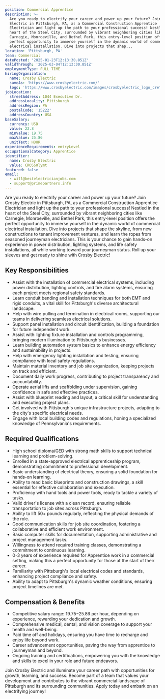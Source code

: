 ```yaml
---
position: Commercial Apprentice
description: >-
  Are you ready to electrify your career and power up your future? Join Crosby
  Electric in Pittsburgh, PA, as a Commercial Construction Apprentice
  Electrician and light up the path to your professional success! Nestled in the
  heart of the Steel City, surrounded by vibrant neighboring cities like
  Carnegie, Monroeville, and Bethel Park, this entry-level position offers the
  perfect opportunity to immerse yourself in the dynamic world of commercial
  electrical installation. Dive into projects that shap...
location: 'Pittsburgh, PA'
team: Commercial
datePosted: '2025-01-23T12:13:30.851Z'
validThrough: '2025-03-04T12:13:30.851Z'
employmentType: FULL_TIME
hiringOrganization:
  name: Crosby Electric
  sameAs: 'https://www.crosbyelectric.com/'
  logo: 'https://www.crosbyelectric.com/images/crosbyelectric_logo_crete.png'
jobLocation:
  streetAddress: 1044 Executive Dr.
  addressLocality: Pittsburgh
  addressRegion: PA
  postalCode: '15222'
  addressCountry: USA
baseSalary:
  currency: USD
  value: 22.8
  minValue: 19.75
  maxValue: 25.86
  unitText: HOUR
experienceRequirements: entryLevel
occupationalCategory: Apprentice
identifier:
  name: Crosby Electric
  value: CROS60lymt
featured: false
email:
  - will@bestelectricianjobs.com
  - support@primepartners.info
---
```




Are you ready to electrify your career and power up your future? Join Crosby Electric in Pittsburgh, PA, as a Commercial Construction Apprentice Electrician and light up the path to your professional success! Nestled in the heart of the Steel City, surrounded by vibrant neighboring cities like Carnegie, Monroeville, and Bethel Park, this entry-level position offers the perfect opportunity to immerse yourself in the dynamic world of commercial electrical installation. Dive into projects that shape the skyline, from new constructions to tenant improvement ventures, and learn the ropes from seasoned journeyman electricians. This is your chance to gain hands-on experience in power distribution, lighting systems, and life safety installations, all while working toward your journeyman status. Roll up your sleeves and get ready to shine with Crosby Electric!

## Key Responsibilities
- Assist with the installation of commercial electrical systems, including power distribution, lighting controls, and fire alarm systems, ensuring each project meets regional safety standards.
- Learn conduit bending and installation techniques for both EMT and rigid conduits, a vital skill for Pittsburgh's diverse architectural landscape.
- Help with wire pulling and termination in electrical rooms, supporting our teams in delivering seamless electrical solutions.
- Support panel installation and circuit identification, building a foundation for future independent work.
- Assist with lighting fixture installation and controls programming, bringing modern illumination to Pittsburgh's businesses.
- Learn building automation system basics to enhance energy efficiency and sustainability in projects.
- Help with emergency lighting installation and testing, ensuring compliance with local safety regulations.
- Maintain material inventory and job site organization, keeping projects on track and efficient.
- Document daily work progress, contributing to project transparency and accountability.
- Operate aerial lifts and scaffolding under supervision, gaining confidence in safe and effective practices.
- Assist with blueprint reading and layout, a critical skill for understanding and executing project plans.
- Get involved with Pittsburgh's unique infrastructure projects, adapting to the city's specific electrical needs.
- Engage with local building codes and regulations, honing a specialized knowledge of Pennsylvania's requirements.

## Required Qualifications
- High school diploma/GED with strong math skills to support technical learning and problem-solving.
- Enrolled in a state-approved electrical apprenticeship program, demonstrating commitment to professional development.
- Basic understanding of electrical theory, ensuring a solid foundation for hands-on learning.
- Ability to read basic blueprints and construction drawings, a skill essential for effective collaboration and execution.
- Proficiency with hand tools and power tools, ready to tackle a variety of tasks.
- Valid driver's license with a clean record, ensuring reliable transportation to job sites across Pittsburgh.
- Ability to lift 50+ pounds regularly, reflecting the physical demands of the role.
- Good communication skills for job site coordination, fostering a collaborative and efficient work environment.
- Basic computer skills for documentation, supporting administrative and project management tasks.
- Willingness to attend required training classes, demonstrating a commitment to continuous learning.
- 0-3 years of experience required for Apprentice work in a commercial setting, making this a perfect opportunity for those at the start of their career.
- Familiarity with Pittsburgh's local electrical codes and standards, enhancing project compliance and safety.
- Ability to adapt to Pittsburgh's dynamic weather conditions, ensuring project timelines are met.

## Compensation & Benefits
- Competitive salary range: $19.75-$25.86 per hour, depending on experience, rewarding your dedication and growth.
- Comprehensive medical, dental, and vision coverage to support your health and well-being.
- Paid time off and holidays, ensuring you have time to recharge and enjoy life beyond work.
- Career advancement opportunities, paving the way from apprentice to journeyman and beyond.
- Ongoing training and certifications, empowering you with the knowledge and skills to excel in your role and future endeavors.

Join Crosby Electric and illuminate your career path with opportunities for growth, learning, and success. Become part of a team that values your development and contributes to the vibrant commercial landscape of Pittsburgh and its surrounding communities. Apply today and embark on an electrifying journey!
